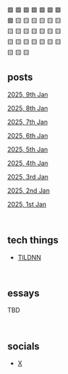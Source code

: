 🟩 🟩 🟩 🟩 🟩 🟩 🟩   <br>
🟩 🟨 🟨 🟨 🟨 🟨 🟨  <br>
🟨 🟨 🟨 🟨 🟨 🟨 🟨  <br>
🟨 🟨 🟨 🟨 🟨 🟨 🟨  <br>
🟨 🟨 🟨  <br>


## posts

[2025, 9th Jan](2025/0109.md)

[2025, 8th Jan](2025/0108.md)

[2025, 7th Jan](2025/0107.md)

[2025, 6th Jan](2025/0106.md)

[2025, 5th Jan](2025/0105.md)

[2025, 4th Jan](2025/0104.md)

[2025, 3rd Jan](2025/0103.md)

[2025, 2nd Jan](2025/0102.md)

[2025, 1st Jan](2025/0101.md)

<br>

## tech things

- [TILDNN](https://attentionmech.github.io/TILDNN)

<br>

## essays

TBD

<br>

## socials

- [X](https://x.com/attentionmech)

